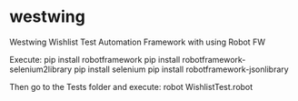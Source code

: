 # westwing 
Westwing Wishlist Test Automation Framework with using Robot FW

Execute: pip install robotframework
pip install robotframework-selenium2library
pip install selenium
pip install robotframework-jsonlibrary

Then go to the Tests folder and execute: robot WishlistTest.robot
